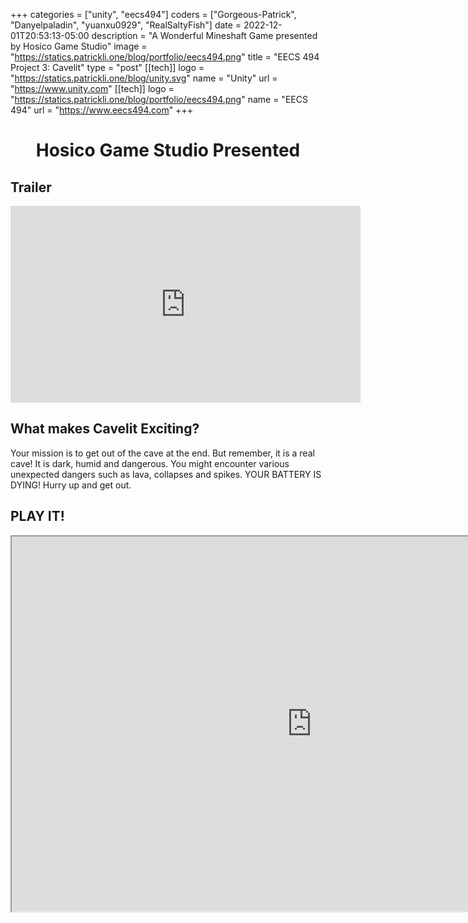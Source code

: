 +++
categories = ["unity", "eecs494"]
coders = ["Gorgeous-Patrick", "Danyelpaladin", "yuanxu0929", "RealSaltyFish"]
date = 2022-12-01T20:53:13-05:00
description = "A Wonderful Mineshaft Game presented by Hosico Game Studio"
image = "https://statics.patrickli.one/blog/portfolio/eecs494.png"
title = "EECS 494 Project 3: Cavelit"
type = "post"
[[tech]]
logo = "https://statics.patrickli.one/blog/unity.svg"
name = "Unity"
url = "https://www.unity.com"
[[tech]]
logo = "https://statics.patrickli.one/blog/portfolio/eecs494.png"
name = "EECS 494"
url = "https://www.eecs494.com"
+++

<center><h1>Hosico Game Studio Presented</h1></center>

## Trailer

<center>
<iframe width="560" height="315" src="https://www.youtube-nocookie.com/embed/oizey1BYwk4" title="YouTube video player" frameborder="0" allow="accelerometer; autoplay; clipboard-write; encrypted-media; gyroscope; picture-in-picture" allowfullscreen></iframe>
</center>

## What makes Cavelit Exciting?

Your mission is to get out of the cave at the end. But remember, it is a real cave! It is dark, humid and dangerous. You might encounter various unexpected dangers such as lava, collapses and spikes. YOUR BATTERY IS DYING! Hurry up and get out.

## PLAY IT!

<center><iframe src="https://statics.patrickli.one/EECS494Project3/" width="960" height="600"></iframe></center>
